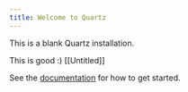```yaml
---
title: Welcome to Quartz
---
```


This is a blank Quartz installation.

This is good :) [[Untitled]]

See the [documentation](https://quartz.jzhao.xyz) for how to get started.
